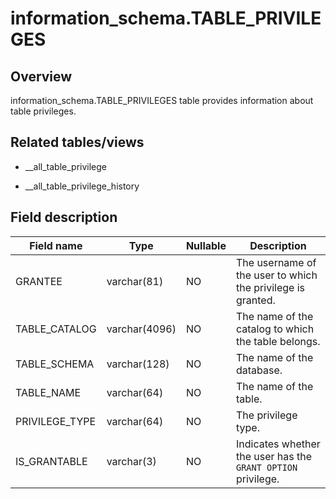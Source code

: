 information_schema.TABLE_PRIVILEGES 
========================================================



Overview 
-----------------

information_schema.TABLE_PRIVILEGES table provides information about table privileges. 

Related tables/views 
-----------------------------

* __all_table_privilege

  

* __all_table_privilege_history

  




Field description 
--------------------------



| **Field name** |   **Type**    | **Nullable** |                       **Description**                        |
|----------------|---------------|--------------|--------------------------------------------------------------|
| GRANTEE        | varchar(81)   | NO           | The username of the user to which the privilege is granted.  |
| TABLE_CATALOG  | varchar(4096) | NO           | The name of the catalog to which the table belongs.          |
| TABLE_SCHEMA   | varchar(128)  | NO           | The name of the database.                                    |
| TABLE_NAME     | varchar(64)   | NO           | The name of the table.                                       |
| PRIVILEGE_TYPE | varchar(64)   | NO           | The privilege type.                                          |
| IS_GRANTABLE   | varchar(3)    | NO           | Indicates whether the user has the `GRANT OPTION` privilege. |


